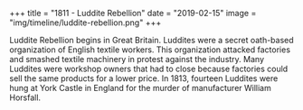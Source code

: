 +++
title = "1811 - Luddite Rebellion"
date = "2019-02-15"
image = "img/timeline/luddite-rebellion.png"
+++

Luddite Rebellion begins in Great Britain. Luddites were a secret oath-based organization of English textile workers. This organization attacked factories and smashed textile machinery in protest against the industry. Many Luddites were workshop owners that had to close because factories could sell the same products for a lower price. In 1813, fourteen Luddites were hung at York Castle in England for the murder of manufacturer William Horsfall.

<!--more-->
